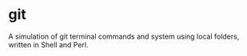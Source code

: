 # git
A simulation of git terminal commands and system using local folders, written in Shell and Perl.
